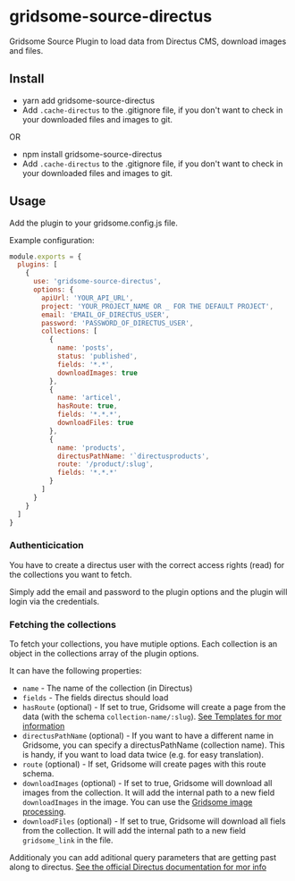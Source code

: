 # gridsome-source-directus
Gridsome Source Plugin to load data from Directus CMS, download images and files.

## Install
- yarn add gridsome-source-directus
- Add `.cache-directus` to the .gitignore file, if you don't want to check in your downloaded files and images to git.

OR

- npm install gridsome-source-directus
- Add `.cache-directus` to the .gitignore file, if you don't want to check in your downloaded files and images to git.

## Usage
Add the plugin to your gridsome.config.js file.

Example configuration:
```js
module.exports = {
  plugins: [
    {
      use: 'gridsome-source-directus',
      options: {
        apiUrl: 'YOUR_API_URL',
        project: 'YOUR_PROJECT_NAME OR _ FOR THE DEFAULT PROJECT',
        email: 'EMAIL_OF_DIRECTUS_USER',
        password: 'PASSWORD_OF_DIRECTUS_USER',
        collections: [
          {
            name: 'posts',
            status: 'published',
            fields: '*.*',
            downloadImages: true
          },
          {
            name: 'articel',
            hasRoute: true,
            fields: '*.*.*',
            downloadFiles: true
          },
          {
            name: 'products',
            directusPathName: '`directusproducts',
            route: '/product/:slug',
            fields: '*.*.*'
          }
        ]
      }
    }
  ]
}
```

### Authenticication
You have to create a directus user with the correct access rights (read) for the collections you want to fetch.

Simply add the email and password to the plugin options and the plugin will login via the credentials.

### Fetching the collections
To fetch your collections, you have mutiple options. Each collection is an object in the collections array of the plugin options.

It can have the following properties:
- `name` - The name of the collection (in Directus)
- `fields` - The fields directus should load
- `hasRoute` (optional) - If set to true, Gridsome will create a page from the data (with the schema `collection-name/:slug`). [See Templates for mor information](https://gridsome.org/docs/templates)
- `directusPathName` (optional) - If you want to have a different name in Gridsome, you can specify a directusPathName (collection name). This is handy, if you want to load data twice (e.g. for easy translation).
- `route` (optional) - If set, Gridsome will create pages with this route schema.
- `downloadImages` (optional) - If set to true, Gridsome will download all images from the collection. It will add the internal path to a new field `downloadImages` in the image. You can use the [Gridsome image processing](https://gridsome.org/docs/images/#usage-via-graphql).
- `downloadFiles` (optional) - If set to true, Gridsome will download all fiels from the collection. It will add the internal path to a new field `gridsome_link` in the file.

Additionaly you can add aditional query parameters that are getting past along to directus.
[See the official Directus documentation for mor info](https://docs.directus.io/api/reference.html#query-parameters)

